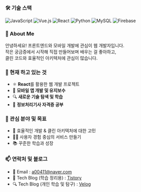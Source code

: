### 🛠️ 기술 스택
![JavaScript](https://img.shields.io/badge/JavaScript-F7DF1E?style=flat-square&logo=JavaScript&logoColor=black)
![Vue.js](https://img.shields.io/badge/Vue.js-4FC08D?style=flat-square&logo=Vue.js&logoColor=white)
![React](https://img.shields.io/badge/React-61DAFB?style=flat-square&logo=React&logoColor=black)
![Python](https://img.shields.io/badge/Python-3776AB?style=flat-square&logo=Python&logoColor=white)
![MySQL](https://img.shields.io/badge/MySQL-4479A1?style=flat-square&logo=MySQL&logoColor=white)
![Firebase](https://img.shields.io/badge/Firebase-FFCA28?style=flat-square&logo=Firebase&logoColor=black)



### 👋 About Me
안녕하세요! 프론트엔드와 모바일 개발에 관심이 웹 개발자입니다.  
작은 궁금증에서 시작해 직접 만들어보며 배우는 걸 좋아하고,  
클린 코드와 효율적인 아키텍처에 관심이 많습니다.

### 🌱 현재 하고 있는 것
- ⚛️ **React**를 활용한 웹 개발 프로젝트
- 📱 **모바일 앱 개발 및 유지보수**
- 🔍 **새로운 기술 탐색 및 학습**
- 📘 **정보처리기사 자격증 공부**


### 🎯 관심 분야 및 목표
- 🧠 효율적인 개발 & 클린 아키텍처에 대한 고민
- 👨‍💻 사용자 경험 중심의 서비스 만들기
- 📚 꾸준한 학습과 성장


### 📫 연락처 및 블로그
- 📧 Email : a00411@naver.com
- 📝 Tech Blog (학습 정리용) : [Tistory](https://abyess.tistory.com)
- 🔍 Tech Blog (개인 학습 및 탐구) : [Velog](https://velog.io/@aabyess/posts)




<!--
**aabyess/aabyess** is a ✨ _special_ ✨ repository because its `README.md` (this file) appears on your GitHub profile.

Here are some ideas to get you started:

- 🔭 I’m currently working on ...
- 🌱 I’m currently learning ...
- 👯 I’m looking to collaborate on ...
- 🤔 I’m looking for help with ...
- 💬 Ask me about ...
- 📫 How to reach me: ...
- 😄 Pronouns: ...
- ⚡ Fun fact: ...
-->
